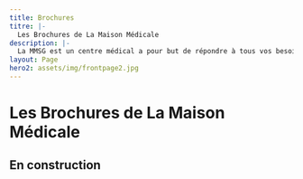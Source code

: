 ```yaml
---
title: Brochures
titre: |-
  Les Brochures de La Maison Médicale
description: |-
  La MMSG est un centre médical a pour but de répondre à tous vos besoins en termes de santé. Les services sont assurés par des spécialistes qualifiés dans les domaines dont vous avez besoin. Les différents services sont repris dans le tableau ci-dessous:
layout: Page
hero2: assets/img/frontpage2.jpg
---
```

# Les Brochures de La Maison Médicale

## En construction
